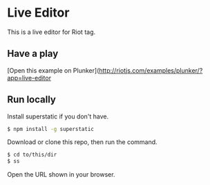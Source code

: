 # Live Editor

This is a live editor for Riot tag.

## Have a play

[Open this example on Plunker](http://riotjs.com/examples/plunker/?app=live-editor

## Run locally

Install superstatic if you don't have.

```bash
$ npm install -g superstatic
```

Download or clone this repo, then run the command.

```bash
$ cd to/this/dir
$ ss
```

Open the URL shown in your browser.
